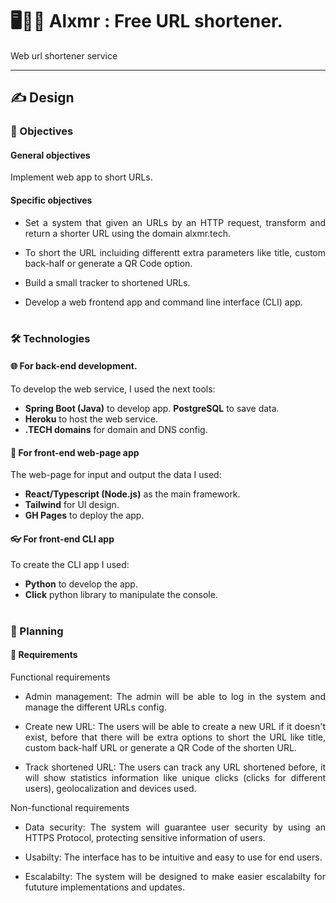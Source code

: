 # 🖥️🏄‍♀️ Alxmr : Free URL shortener. 
Web url shortener service

<hr>


## ✍️ Design 

### 🏹 Objectives

#### General objectives
Implement web app to short URLs.

#### Specific objectives

- <p align="justify"> Set a system that given an URLs by an HTTP request, transform and return a shorter URL  using the domain alxmr.tech. </p>
  
- <p align="justify"> To short the URL incluiding differentt extra parameters like title, custom back-half or generate a QR Code option. </p>

- <p align="justify"> Build a small tracker to shortened URLs.</p>
  
- <p align="justify"> Develop a web frontend app and command line interface (CLI) app. </p>
  
# 

### 🛠️ Technologies

  #### 🌐 For back-end development.
  
  To develop the web service, I used the next tools:
  - **Spring Boot (Java)** to develop app.
   **PostgreSQL** to save data.
  - **Heroku** to host the web service.
  - **.TECH domains** for domain and DNS config.
  
  #### 🎨 For front-end web-page app
  
  The web-page for input and output the data I used:
  - **React/Typescript (Node.js)** as the main framework.
  - **Tailwind** for UI design.
  - **GH Pages** to deploy the  app.
  
  #### 👓 For front-end CLI app
  
  To create the CLI app I used:
  - **Python** to develop the app.
  - **Click** python library to manipulate the console.

#

### 📆 Planning

  #### 🎯 **Requirements**

  Functional requirements
  
  
  - <p align="justify"> Admin management: The admin will be able to log in the system and manage the different URLs config.</p>
    
  - <p align="justify"> Create new URL: The users will be able to create a new URL if it doesn't exist, before that there will be extra options to short the URL like title, custom back-half URL or generate a QR Code of the shorten URL.  </p>
  

  - <p align="justify"> Track shortened URL: The users can track any URL shortened before, it will show statistics information like unique clicks (clicks for different users), geolocalization and devices used.</p>
 
  Non-functional requirements
  
  - <p align="justify"> Data security: The system will guarantee user security by using an HTTPS Protocol, protecting sensitive information of users. </p>
    
  - <p align="justify"> Usabilty: The interface has to be intuitive and easy to use for end users. </p>
    
  - <p align="justify"> Escalabilty: The system will be designed to make easier escalabilty for fututure implementations and updates. </p>
